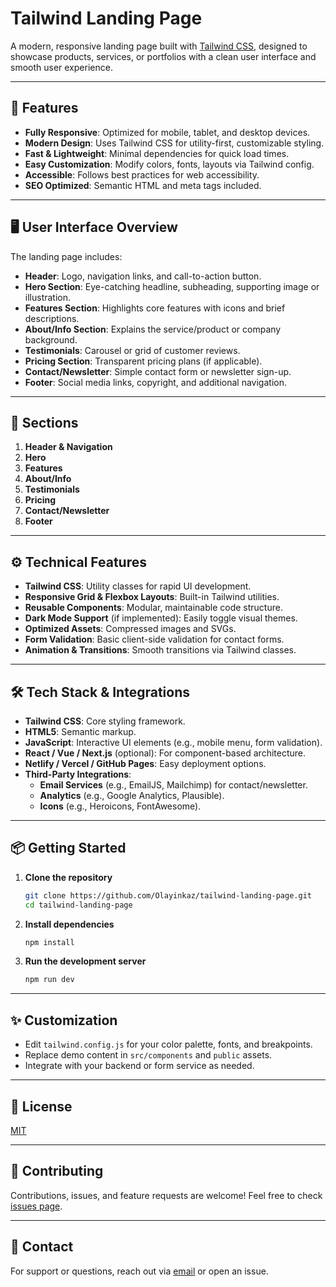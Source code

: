 # Tailwind Landing Page

A modern, responsive landing page built with [Tailwind CSS](https://tailwindcss.com/), designed to showcase products, services, or portfolios with a clean user interface and smooth user experience.

---

## 🚀 Features

- **Fully Responsive**: Optimized for mobile, tablet, and desktop devices.
- **Modern Design**: Uses Tailwind CSS for utility-first, customizable styling.
- **Fast & Lightweight**: Minimal dependencies for quick load times.
- **Easy Customization**: Modify colors, fonts, layouts via Tailwind config.
- **Accessible**: Follows best practices for web accessibility.
- **SEO Optimized**: Semantic HTML and meta tags included.

---

## 🖥️ User Interface Overview

The landing page includes:

- **Header**: Logo, navigation links, and call-to-action button.
- **Hero Section**: Eye-catching headline, subheading, supporting image or illustration.
- **Features Section**: Highlights core features with icons and brief descriptions.
- **About/Info Section**: Explains the service/product or company background.
- **Testimonials**: Carousel or grid of customer reviews.
- **Pricing Section**: Transparent pricing plans (if applicable).
- **Contact/Newsletter**: Simple contact form or newsletter sign-up.
- **Footer**: Social media links, copyright, and additional navigation.

---

## 📑 Sections

1. **Header & Navigation**
2. **Hero**
3. **Features**
4. **About/Info**
5. **Testimonials**
6. **Pricing**
7. **Contact/Newsletter**
8. **Footer**

---

## ⚙️ Technical Features

- **Tailwind CSS**: Utility classes for rapid UI development.
- **Responsive Grid & Flexbox Layouts**: Built-in Tailwind utilities.
- **Reusable Components**: Modular, maintainable code structure.
- **Dark Mode Support** (if implemented): Easily toggle visual themes.
- **Optimized Assets**: Compressed images and SVGs.
- **Form Validation**: Basic client-side validation for contact forms.
- **Animation & Transitions**: Smooth transitions via Tailwind classes.

---

## 🛠️ Tech Stack & Integrations

- **Tailwind CSS**: Core styling framework.
- **HTML5**: Semantic markup.
- **JavaScript**: Interactive UI elements (e.g., mobile menu, form validation).
- **React / Vue / Next.js** (optional): For component-based architecture.
- **Netlify / Vercel / GitHub Pages**: Easy deployment options.
- **Third-Party Integrations**:
  - **Email Services** (e.g., EmailJS, Mailchimp) for contact/newsletter.
  - **Analytics** (e.g., Google Analytics, Plausible).
  - **Icons** (e.g., Heroicons, FontAwesome).

---

## 📦 Getting Started

1. **Clone the repository**
   ```bash
   git clone https://github.com/Olayinkaz/tailwind-landing-page.git
   cd tailwind-landing-page
   ```
2. **Install dependencies**
   ```bash
   npm install
   ```
3. **Run the development server**
   ```bash
   npm run dev
   ```

---

## ✨ Customization

- Edit `tailwind.config.js` for your color palette, fonts, and breakpoints.
- Replace demo content in `src/components` and `public` assets.
- Integrate with your backend or form service as needed.

---

## 📄 License

[MIT](LICENSE)

---

## 🙌 Contributing

Contributions, issues, and feature requests are welcome! Feel free to check [issues page](https://github.com/Olayinkaz/tailwind-landing-page/issues).

---

## 📧 Contact

For support or questions, reach out via [email](abdulazeezo267@gmail.com) or open an issue.

